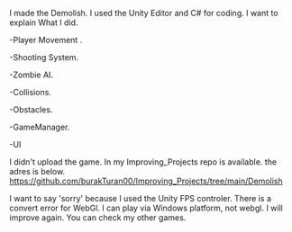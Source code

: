 I made the Demolish. I used the Unity Editor and C# for coding. I want to explain What I did.

-Player Movement .

-Shooting System.

-Zombie AI.

-Collisions.

-Obstacles.

-GameManager.

-UI

I didn't upload the game. In my Improving_Projects repo is available. the adres is below.
https://github.com/burakTuran00/Improving_Projects/tree/main/Demolish

I want to say 'sorry' because I used the Unity FPS controler. There is a convert error for WebGl. I can play via Windows platform, not webgl. I will improve again. You can check my other games.
